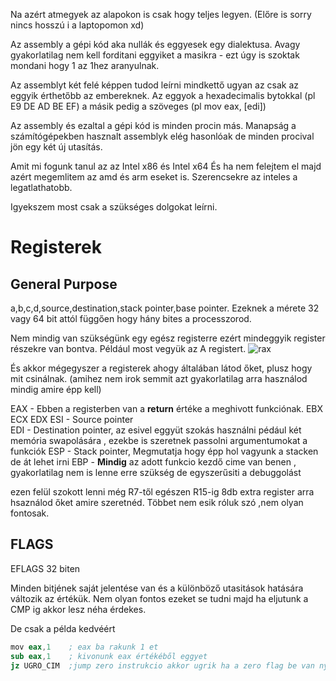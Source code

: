 Na azért atmegyek az alapokon is csak hogy teljes legyen.
(Előre is sorry nincs hosszú i a laptopomon xd)

Az assembly a gépi kód aka nullák és eggyesek egy dialektusa. Avagy gyakorlatilag nem kell forditani eggyiket a masikra - ezt úgy is szoktak mondani hogy 1 az 1hez aranyulnak.

Az assemblyt két felé képpen tudod leírni mindkettő ugyan az csak az eggyik érthetőbb az embereknek. Az eggyok a hexadecimalis bytokkal (pl E9 DE AD BE EF) a másik pedig a szöveges (pl mov eax, [edi])

Az assembly és ezaltal a gépi kód is minden procin más. Manapság a számítógépekben hasznalt assemblyk elég hasonlóak de minden procival jön egy két új utasítás.

Amit mi fogunk tanul az az Intel x86 és Intel x64
És ha nem felejtem el majd azért megemlitem az amd és arm eseket is. Szerencsekre az inteles a legatlathatobb.

Igyekszem most csak a szükséges dolgokat leírni.
# Registerek
## General Purpose
a,b,c,d,source,destination,stack pointer,base pointer.
Ezeknek a mérete 32 vagy 64 bit attól függően hogy hány bites a processzorod.

Nem mindig van szükségünk egy egész registerre ezért mindeggyik register részekre van bontva. Például most vegyük az A registert.
![rax](/images/rax.png)

És akkor mégegyszer a registerek ahogy általában látod őket, plusz hogy mit csinálnak. (amihez nem irok semmit azt gyakorlatilag arra használod mindig amire épp kell)

EAX - Ebben a registerben van a **return** értéke a meghivott funkciónak. 
EBX 
ECX
EDX
ESI - Source pointer      
EDI - Destination pointer,  az  esivel eggyüt szokás használni pédául két memória swapolására , ezekbe is szeretnek passolni argumentumokat a funkciók
ESP - Stack pointer, Megmutatja hogy épp hol vagyunk a stacken de át lehet irni
EBP - **Mindig** az adott funkcio kezdő cime van benen , gyakorlatilag nem is lenne erre szükség de egyszerűsiti a debuggolást

ezen felül szokott lenni még
R7-től egészen R15-ig 8db extra register arra hsaználod őket amire szeretnéd. Többet nem esik róluk szó ,nem olyan fontosak.

## FLAGS

EFLAGS 32 biten

Minden bitjének saját jelentése van és a különböző utasitások hatására változik az értékük.
Nem olyan fontos ezeket se tudni majd ha eljutunk a CMP ig akkor lesz néha érdekes.

De csak a példa kedvéért

```S
mov eax,1    ; eax ba rakunk 1 et
sub eax,1    ; kivonunk eax értékéből eggyet
jz UGRO_CIM  ;jump zero instrukcio akkor ugrik ha a zero flag be van nyomva

```



